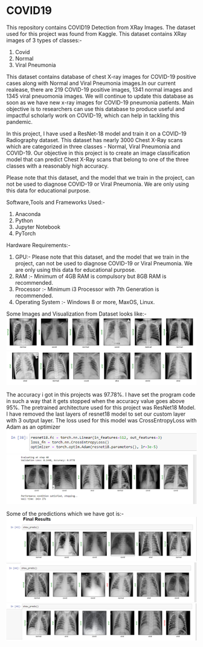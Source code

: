 # COVID19
This repository contains COVID19 Detection from XRay Images.
The dataset used for this project was found from Kaggle. This dataset contains XRay images of 3 types of classes:-
1) Covid
2) Normal
3) Viral Pneumonia

This dataset contains database of chest X-ray images for COVID-19 positive cases along with Normal and Viral Pneumonia images.In our current realease, there are 219 COVID-19 positive images, 1341 normal images and 1345 viral pneuomonia images. We will continue to update this database as soon as we have new x-ray images for COVID-19 pneumonia patients. Main objective is to researchers can use this database to produce useful and impactful scholarly work on COVID-19, which can help in tackling this pandemic.

In this project, I have used a ResNet-18 model and train it on a COVID-19 Radiography dataset. This dataset has nearly 3000 Chest X-Ray scans which are categorized in three classes - Normal, Viral Pneumonia and COVID-19. Our objective in this project is to create an image classification model that can predict Chest X-Ray scans that belong to one of the three classes with a reasonably high accuracy.

Please note that this dataset, and the model that we train in the project, can not be used to diagnose COVID-19 or Viral Pneumonia. We are only using this data for educational purpose.

Software,Tools and Frameworks Used:-
1) Anaconda
2) Python
3) Jupyter Notebook
4) PyTorch

Hardware Requirements:-
1) GPU:-  Please note that this dataset, and the model that we train in the project, can not be used to diagnose COVID-19 or Viral Pneumonia. We are only using this data for educational purpose.
2) RAM :- Minimum of 4GB RAM is compulsory but 8GB RAM is recommended.
3) Processor :- Minimum i3 Processor with 7th Generation is recommended.
4) Operating System :- Windows 8 or more, MaxOS, Linux.

Some Images and Visualization from Dataset looks like:-
![](outputs/output_1.PNG)
![](outputs/output_2.PNG)

The accuracy i got in this projects was 97.78%. I have set the program code in such a way that it gets stopped when the accuracy value goes above 95%. The pretrained architecture used for this project was ResNet18 Model. I have removed the last layers of resnet18 model to set our custom layer with 3 output layer.
The loss used for this model was CrossEntropyLoss with Adam as an optimizer
![](outputs/output_7.PNG)
![](outputs/output_3.PNG)

Some of the predictions which we have got is:-
![](outputs/output_4.PNG)
![](outputs/output_5.PNG)
![](outputs/output_6.PNG)
